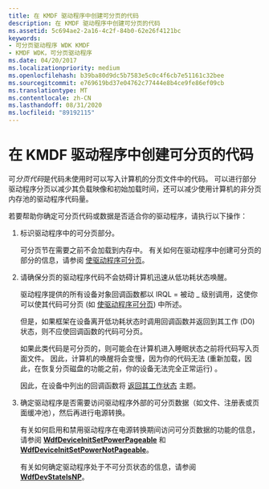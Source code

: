 ```yaml
---
title: 在 KMDF 驱动程序中创建可分页的代码
description: 在 KMDF 驱动程序中创建可分页的代码
ms.assetid: 5c694ae2-2a16-4c2f-84b0-62e26f4121bc
keywords:
- 可分页驱动程序 WDK KMDF
- KMDF WDK，可分页驱动程序
ms.date: 04/20/2017
ms.localizationpriority: medium
ms.openlocfilehash: b39ba80d9dc5b7583e5c0c4f6cb7e51161c32bee
ms.sourcegitcommit: e769619bd37e04762c77444e8b4ce9fe86ef09cb
ms.translationtype: MT
ms.contentlocale: zh-CN
ms.lasthandoff: 08/31/2020
ms.locfileid: "89192115"
---
```

# <a name="creating-pageable-code-in-a-kmdf-driver"></a>在 KMDF 驱动程序中创建可分页的代码


可*分页代码*是代码未使用时可以写入计算机的分页文件中的代码。 可以进行部分驱动程序分页以减少其负载映像和初始加载时间，还可以减少使用计算机的非分页内存池的驱动程序代码量。

若要帮助你确定可分页代码或数据是否适合你的驱动程序，请执行以下操作：

1.  标识驱动程序中的可分页部分。

    可分页节在需要之前不会加载到内存中。 有关如何在驱动程序中创建可分页的部分的信息，请参阅 [使驱动程序可分页](../kernel/making-drivers-pageable.md)。

2.  请确保分页的驱动程序代码不会妨碍计算机迅速从低功耗状态唤醒。

    驱动程序提供的所有设备对象回调函数都以 IRQL = 被动 \_ 级别调用，这使你可以使其代码可分页 (如 [使驱动程序可分页](../kernel/making-drivers-pageable.md)) 中所述。

    但是，如果框架在设备离开低功耗状态时调用回调函数并返回到其工作 (D0) 状态，则不应使回调函数的代码可分页。

    如果此类代码是可分页的，则可能会在计算机进入睡眠状态之前将代码写入页面文件。 因此，计算机的唤醒将会变慢，因为你的代码无法 (重新加载，因此，在恢复分页磁盘的功能之前，你的设备无法完全正常运行) 。

    因此，在设备中列出的回调函数将 [返回其工作状态](a-device-returns-to-its-working-state.md) 主题。

3.  确定驱动程序是否需要访问驱动程序外部的可分页数据（如文件、注册表或页面缓冲池），然后再进行电源转换。

    有关如何启用和禁用驱动程序在电源转换期间访问可分页数据的功能的信息，请参阅 [**WdfDeviceInitSetPowerPageable**](/windows-hardware/drivers/ddi/wdfdevice/nf-wdfdevice-wdfdeviceinitsetpowerpageable) 和 [**WdfDeviceInitSetPowerNotPageable**](/windows-hardware/drivers/ddi/wdfdevice/nf-wdfdevice-wdfdeviceinitsetpowernotpageable)。

    有关如何确定驱动程序处于不可分页状态的信息，请参阅 [**WdfDevStateIsNP**](/windows-hardware/drivers/ddi/wdfdevice/nf-wdfdevice-wdfdevstateisnp)。

 

